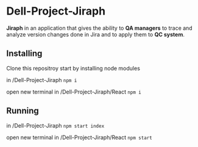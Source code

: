 # Dell-Project-Jiraph
**Jiraph** in an application that gives the ability to **QA managers** to trace and analyze version changes done in Jira and to apply them to **QC system**.

## Installing
Clone this repositroy
start by installing node modules
 
in /Dell-Project-Jiraph 
`npm i`

open new terminal 
in /Dell-Project-Jiraph/React
`npm i`

## Running

in /Dell-Project-Jiraph 
`npm start index`

open new terminal 
in /Dell-Project-Jiraph/React
`npm start`


